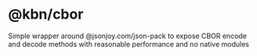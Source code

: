 # @kbn/cbor

Simple wrapper around @jsonjoy.com/json-pack to expose CBOR encode and decode methods with reasonable performance and no native modules